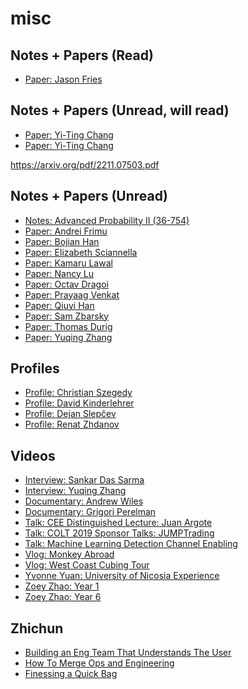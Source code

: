 # misc 

## Notes + Papers (Read)
- [Paper: Jason Fries](
https://arxiv.org/pdf/2301.03150.pdf)

## Notes + Papers (Unread, will read)
- [Paper: Yi-Ting Chang](
https://github.com/kamarulaw/misc/blob/main/pnas.1523629113.pdf) 
- [Paper: Yi-Ting Chang](
https://github.com/kamarulaw/misc/blob/main/pnas.1719548115.pdf)

https://arxiv.org/pdf/2211.07503.pdf

## Notes + Papers (Unread)
- [Notes: Advanced Probability II (36-754)](
https://github.com/kamarulaw/unread-papers/blob/main/36-754%20Notes.pdf) 
- [Paper: Andrei Frimu](
https://github.com/kamarulaw/misc/blob/main/af-thesis.pdf) 
- [Paper: Bojian Han](
https://github.com/kamarulaw/unread-papers/blob/main/bh-paper.pdf) 
- [Paper: Elizabeth Sciannella](
https://github.com/kamarulaw/unread-papers/blob/main/es-finalpaper.pdf) 
- [Paper: Kamaru Lawal](
https://github.com/kamarulaw/unread-papers/blob/main/20220224082230.pdf) 
- [Paper: Nancy Lu](
https://github.com/kamarulaw/unread-papers/blob/main/nl-finalpaper.pdf) 
- [Paper: Octav Dragoi](
https://github.com/kamarulaw/unread-papers/blob/main/od-thesis.pdf)
- [Paper: Prayaag Venkat](
https://arxiv.org/pdf/2211.07503.pdf) 
- [Paper: Qiuyi Han](
https://github.com/kamarulaw/unread-papers/blob/main/qh-thesis.pdf) 
- [Paper: Sam Zbarsky](
https://github.com/kamarulaw/unread-papers/blob/main/sz-princeton-hlp.pdf) 
- [Paper: Thomas Durig](
https://github.com/kamarulaw/misc/blob/main/macromol-02-00001.pdf) 
- [Paper: Yuqing Zhang](
https://github.com/kamarulaw/unread-papers/blob/main/yz-thesis.pdf) 

## Profiles
- [Profile: Christian Szegedy](
https://scholar.google.com/citations?user=3QeF7mAAAAAJ&hl=en) 
- [Profile: David Kinderlehrer](
https://www.genealogy.math.ndsu.nodak.edu/id.php?id=32153) 
- [Profile: Dejan Slepčev](
https://www.math.cmu.edu/~slepcev/) 
- [Profile: Renat Zhdanov](
https://www.imath.kiev.ua/~renat/) 

## Videos
- [Interview: Sankar Das Sarma](
https://www.youtube.com/watch?v=Q8CHms4ixYc) 
- [Interview: Yuqing Zhang](
https://youtu.be/Q8IDCMf1F4U) 
- [Documentary: Andrew Wiles](
https://www.dailymotion.com/video/x1btavd) 
- [Documentary: Grigori Perelman](
https://youtu.be/Ng1W2KUHI2s) 
- [Talk: CEE Distinguished Lecture: Juan Argote](
https://youtu.be/-S1BSd2xENg) 
- [Talk: COLT 2019 Sponsor Talks: JUMPTrading](
https://youtu.be/wDB0WzWoo5I) 
- [Talk: Machine Learning Detection Channel Enabling](
https://underline.io/lecture/45221-machine-learning-detection-channel-enabling-wide-reader-for-bit-patterned-media) 
- [Vlog: Monkey Abroad](
https://youtu.be/uR-gB39Zkrc) 
- [Vlog: West Coast Cubing Tour](
https://youtu.be/eAwGRsm5Pzc) 
- [Yvonne Yuan: University of Nicosia Experience](
https://www.youtube.com/watch?v=GuoyKwo2agU) 
- [Zoey Zhao: Year 1](
https://youtu.be/8h1JWq1x-8s) 
- [Zoey Zhao: Year 6](
https://www.youtube.com/watch?v=AWQFDO8sGP8) 

## Zhichun
- [Building an Eng Team That Understands The User](
https://www.youtube.com/watch?v=azXvo3gBZ_s)
- [How To Merge Ops and Engineering](
https://www.youtube.com/watch?v=5Njpv95lBu8)
- [Finessing a Quick Bag](
https://elc.community/public/videos/from-engineer-to-general-manager-in-3-years)
